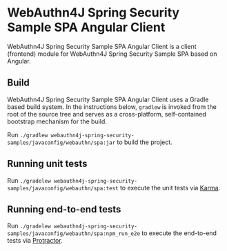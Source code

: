 # WebAuthn4J Spring Security Sample SPA Angular Client

WebAuthn4J Spring Security Sample SPA Angular Client is a client (frontend) module for WebAuthn4J Spring Security Sample SPA based on Angular.

## Build

WebAuthn4J Spring Security Sample SPA Angular Client uses a Gradle based build system.
In the instructions below, `gradlew` is invoked from the root of the source tree and serves as a cross-platform,
self-contained bootstrap mechanism for the build.

Run `./gradlew webauthn4j-spring-security-samples/javaconfig/webauthn/spa:jar` to build the project. 

## Running unit tests

Run `./gradelew webauthn4j-spring-security-samples/javaconfig/webauthn/spa:test` to execute the unit tests via [Karma](https://karma-runner.github.io).

## Running end-to-end tests

Run `./gradelew webauthn4j-spring-security-samples/javaconfig/webauthn/spa:npm_run_e2e` to execute the end-to-end tests via [Protractor](http://www.protractortest.org/).

